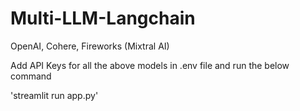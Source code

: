 # Multi-LLM-Langchain
OpenAI, Cohere, Fireworks (Mixtral AI)

Add API Keys for all the above models in .env file and run the below command

'streamlit run app.py'

